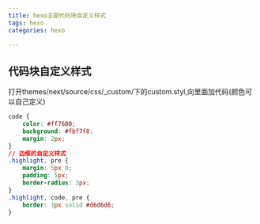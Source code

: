 ```yaml
---
title: hexo主题代码块自定义样式
tags: hexo
categories: hexo

---
```


## <span id="inline-blue">代码块自定义样式</span>
打开themes/next/source/css/_custom/下的custom.styl,向里面加代码(颜色可以自己定义)

```css
code {
    color: #ff7600;
    background: #fbf7f8;
    margin: 2px;
}
// 边框的自定义样式
.highlight, pre {
    margin: 5px 0;
    padding: 5px;
    border-radius: 3px;
}
.highlight, code, pre {
    border: 1px solid #d6d6d6;
}
```







